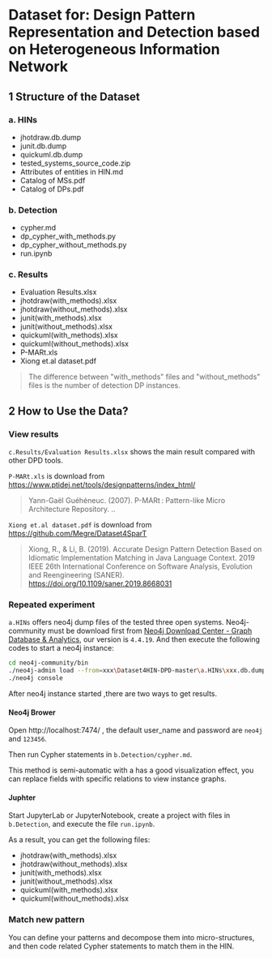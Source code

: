 # Dataset for: Design Pattern Representation and Detection based on Heterogeneous Information Network

## 1 Structure of the Dataset

### a. HINs

* jhotdraw.db.dump
* junit.db.dump
* quickuml.db.dump
* tested_systems_source_code.zip
* Attributes of entities in HIN.md
* Catalog of MSs.pdf
* Catalog of DPs.pdf

### b. Detection

* cypher.md
* dp_cypher_with_methods.py
* dp_cypher_without_methods.py
* run.ipynb

### c. Results

* Evaluation Results.xlsx
* jhotdraw(with_methods).xlsx
* jhotdraw(without_methods).xlsx
* junit(with_methods).xlsx
* junit(without_methods).xlsx
* quickuml(with_methods).xlsx
* quickuml(without_methods).xlsx
* P-MARt.xls
* Xiong et.al dataset.pdf

> The difference between "with_methods" files and "without_methods" files is the number of detection DP instances.

## 2 How to Use the Data?

### View results

`c.Results/Evaluation Results.xlsx` shows the main result compared with other DPD tools.

`P-MARt.xls` is download from https://www.ptidej.net/tools/designpatterns/index_html/

> Yann-Gaël Guéhéneuc. (2007). P-MARt : Pattern-like Micro Architecture Repository. ..

`Xiong et.al dataset.pdf` is download from https://github.com/Megre/Dataset4SparT

> Xiong, R., & Li, B. (2019). Accurate Design Pattern Detection Based on Idiomatic Implementation Matching in Java Language Context. 2019 IEEE 26th International Conference on Software Analysis, Evolution and Reengineering (SANER). https://doi.org/10.1109/saner.2019.8668031

### Repeated experiment

`a.HINs` offers neo4j dump files of the tested three open systems. Neo4j-community must be download first from [Neo4j Download Center - Graph Database & Analytics](https://neo4j.com/download-center/#community), our version is `4.4.19`. And then execute the following codes to start a neo4j instance:

```bash
cd neo4j-community/bin
./neo4j-admin load --from=xxx\Dataset4HIN-DPD-master\a.HINs\xxx.db.dump
./neo4j console
```

After neo4j instance started ,there are two ways to get results.

#### Neo4j Brower

Open http://localhost:7474/ , the default user_name and password are `neo4j` and `123456`.

Then run Cypher statements in `b.Detection/cypher.md`. 

This method is semi-automatic with a has a good visualization effect, you can replace fields with specific relations to view instance graphs.

#### Juphter

Start JupyterLab or JupyterNotebook, create a project with files in `b.Detection`, and execute the file `run.ipynb`.

As a result, you can get the following files:

* jhotdraw(with_methods).xlsx
* jhotdraw(without_methods).xlsx
* junit(with_methods).xlsx
* junit(without_methods).xlsx
* quickuml(with_methods).xlsx
* quickuml(without_methods).xlsx

### Match new pattern

You can define your patterns and decompose them into micro-structures, and then code related Cypher statements to match them in the HIN.
